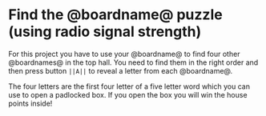 # Find the @boardname@ puzzle (using radio signal strength) 

For this project you have to use your @boardname@ to find four other @boardnames@ in the top hall. You need to find them in the right order and then press button ``||A||`` to reveal a letter from each @boardname@.

The four letters are the first four letter of a five letter word which you can use to open a padlocked box. If you open the box you will win the house points inside!

